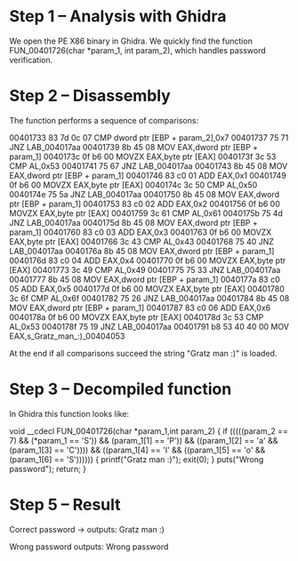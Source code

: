 # Step 1 – Analysis with Ghidra

We open the PE X86 binary in Ghidra.
We quickly find the function FUN_00401726(char *param_1, int param_2), which handles password verification.

# Step 2 – Disassembly

The function performs a sequence of comparisons:

00401733 83 7d 0c 07     CMP        dword ptr [EBP + param_2],0x7
00401737 75 71           JNZ        LAB_004017aa
00401739 8b 45 08        MOV        EAX,dword ptr [EBP + param_1]
0040173c 0f b6 00        MOVZX      EAX,byte ptr [EAX]
0040173f 3c 53           CMP        AL,0x53
00401741 75 67           JNZ        LAB_004017aa
00401743 8b 45 08        MOV        EAX,dword ptr [EBP + param_1]
00401746 83 c0 01        ADD        EAX,0x1
00401749 0f b6 00        MOVZX      EAX,byte ptr [EAX]
0040174c 3c 50           CMP        AL,0x50
0040174e 75 5a           JNZ        LAB_004017aa
00401750 8b 45 08        MOV        EAX,dword ptr [EBP + param_1]
00401753 83 c0 02        ADD        EAX,0x2
00401756 0f b6 00        MOVZX      EAX,byte ptr [EAX]
00401759 3c 61           CMP        AL,0x61
0040175b 75 4d           JNZ        LAB_004017aa
0040175d 8b 45 08        MOV        EAX,dword ptr [EBP + param_1]
00401760 83 c0 03        ADD        EAX,0x3
00401763 0f b6 00        MOVZX      EAX,byte ptr [EAX]
00401766 3c 43           CMP        AL,0x43
00401768 75 40           JNZ        LAB_004017aa
0040176a 8b 45 08        MOV        EAX,dword ptr [EBP + param_1]
0040176d 83 c0 04        ADD        EAX,0x4
00401770 0f b6 00        MOVZX      EAX,byte ptr [EAX]
00401773 3c 49           CMP        AL,0x49
00401775 75 33           JNZ        LAB_004017aa
00401777 8b 45 08        MOV        EAX,dword ptr [EBP + param_1]
0040177a 83 c0 05        ADD        EAX,0x5
0040177d 0f b6 00        MOVZX      EAX,byte ptr [EAX]
00401780 3c 6f           CMP        AL,0x6f
00401782 75 26           JNZ        LAB_004017aa
00401784 8b 45 08        MOV        EAX,dword ptr [EBP + param_1]
00401787 83 c0 06        ADD        EAX,0x6
0040178a 0f b6 00        MOVZX      EAX,byte ptr [EAX]
0040178d 3c 53           CMP        AL,0x53
0040178f 75 19           JNZ        LAB_004017aa
00401791 b8 53 40 40 00  MOV        EAX,s_Gratz_man_:)_00404053

At the end if all comparisons succeed the string "Gratz man :)" is loaded.

# Step 3 – Decompiled function

In Ghidra this function looks like:

void __cdecl FUN_00401726(char *param_1,int param_2)
{
  if (((((param_2 == 7) && (*param_1 == 'S')) && (param_1[1] == 'P')) &&
      ((param_1[2] == 'a' && (param_1[3] == 'C')))) &&
     ((param_1[4] == 'I' && ((param_1[5] == 'o' && (param_1[6] == 'S')))))) {
    printf("Gratz man :)");
    exit(0);
  }
  puts("Wrong password");
  return;
}

# Step 5 – Result

Correct password → outputs:
Gratz man :)

Wrong password outputs:
Wrong password